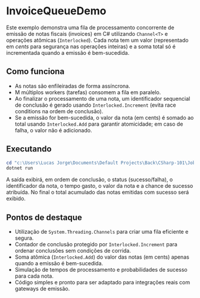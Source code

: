 # InvoiceQueueDemo

Este exemplo demonstra uma fila de processamento concorrente de emissão de notas fiscais (invoices) em C# utilizando `Channel<T>` e operações atômicas (`Interlocked`). Cada nota tem um valor (representado em *cents* para segurança nas operações inteiras) e a soma total só é incrementada quando a emissão é bem-sucedida.

## Como funciona

- As notas são enfileiradas de forma assíncrona.
- M múltiplos workers (tarefas) consomem a fila em paralelo.
- Ao finalizar o processamento de uma nota, um identificador sequencial de conclusão é gerado usando `Interlocked.Increment` (evita race conditions na ordem de conclusão).
- Se a emissão for bem-sucedida, o valor da nota (em cents) é somado ao total usando `Interlocked.Add` para garantir atomicidade; em caso de falha, o valor não é adicionado.

## Executando

```powershell
cd "c:\Users\Lucas Jorge\Documents\Default Projects\Back\CSharp-101\JobQueueDemo"
dotnet run
```

A saída exibirá, em ordem de conclusão, o status (sucesso/falha), o identificador da nota, o tempo gasto, o valor da nota e a chance de sucesso atribuída. No final o total acumulado das notas emitidas com sucesso será exibido.

## Pontos de destaque

- Utilização de `System.Threading.Channels` para criar uma fila eficiente e segura.
- Contador de conclusão protegido por `Interlocked.Increment` para ordenar conclusões sem condições de corrida.
- Soma atômica (`Interlocked.Add`) do valor das notas (em cents) apenas quando a emissão é bem-sucedida.
- Simulação de tempos de processamento e probabilidades de sucesso para cada nota.
- Código simples e pronto para ser adaptado para integrações reais com gateways de emissão.
